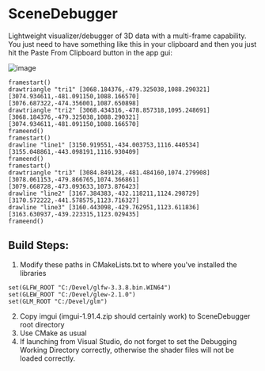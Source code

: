 # SceneDebugger
Lightweight visualizer/debugger of 3D data with a multi-frame capability. You just need to have something like this in your clipboard and then you just hit the Paste From Clipboard button in the app gui:

![image](https://github.com/user-attachments/assets/6838d39e-8d6f-490c-8b89-7524cf828692)

```
framestart()
drawtriangle "tri1" [3068.184376,-479.325038,1088.290321][3074.934611,-481.091150,1088.166570][3076.687322,-474.356001,1087.650898]
drawtriangle "tri2" [3068.434316,-478.857318,1095.248691][3068.184376,-479.325038,1088.290321][3074.934611,-481.091150,1088.166570]
frameend()
framestart()
drawline "line1" [3150.919551,-434.003753,1116.440534][3155.048861,-443.098191,1116.930409]
frameend()
framestart()
drawtriangle "tri3" [3084.849128,-481.484160,1074.279908][3078.061153,-479.866765,1074.366861][3079.668728,-473.093633,1073.876423]
drawline "line2" [3167.384383,-432.118211,1124.298729][3170.572222,-441.578575,1123.716327] 
drawline "line3" [3160.443098,-429.762951,1123.611836][3163.630937,-439.223315,1123.029435] 
frameend()
```

## Build Steps:

1. Modify these paths in CMakeLists.txt to where you've installed the libraries
```
set(GLFW_ROOT "C:/Devel/glfw-3.3.8.bin.WIN64")
set(GLEW_ROOT "C:/Devel/glew-2.1.0")
set(GLM_ROOT "C:/Devel/glm")
```

2. Copy imgui (imgui-1.91.4.zip should certainly work) to SceneDebugger root directory
3. Use CMake as usual
4. If launching from Visual Studio, do not forget to set the Debugging Working Directory correctly, otherwise the shader files will not be loaded correctly.
